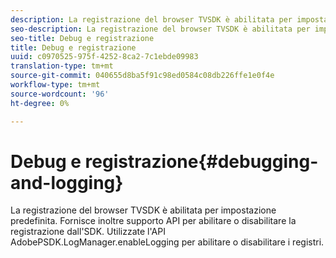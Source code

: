 ```yaml
---
description: La registrazione del browser TVSDK è abilitata per impostazione predefinita. Fornisce inoltre supporto API per abilitare o disabilitare la registrazione dall'SDK. Utilizzate l'API AdobePSDK.LogManager.enableLogging per abilitare o disabilitare i registri.
seo-description: La registrazione del browser TVSDK è abilitata per impostazione predefinita. Fornisce inoltre supporto API per abilitare o disabilitare la registrazione dall'SDK. Utilizzate l'API AdobePSDK.LogManager.enableLogging per abilitare o disabilitare i registri.
seo-title: Debug e registrazione
title: Debug e registrazione
uuid: c0970525-975f-4252-8ca2-7c1ebde09983
translation-type: tm+mt
source-git-commit: 040655d8ba5f91c98ed0584c08db226ffe1e0f4e
workflow-type: tm+mt
source-wordcount: '96'
ht-degree: 0%

---
```



# Debug e registrazione{#debugging-and-logging}

La registrazione del browser TVSDK è abilitata per impostazione predefinita. Fornisce inoltre supporto API per abilitare o disabilitare la registrazione dall&#39;SDK. Utilizzate l&#39;API AdobePSDK.LogManager.enableLogging per abilitare o disabilitare i registri.

